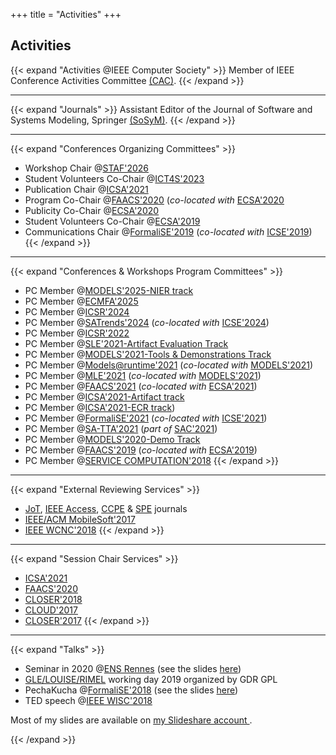 +++
title = "Activities"
+++

## Activities

{{< expand "Activities @IEEE Computer Society" >}}
Member of IEEE Conference Activities Committee [(CAC)](https://www.computer.org/volunteering/boards-and-committees/technical-activities).
{{< /expand >}}

---

{{< expand "Journals" >}}
Assistant Editor of the Journal of Software and Systems Modeling, Springer [(SoSyM)](https://sosym.org/).
{{< /expand >}}

---
    							
{{< expand "Conferences Organizing Committees" >}}
- Workshop Chair @[STAF'2026](https://conf.researchr.org/home/staf-2026)
- Student Volunteers Co-Chair @[ICT4S'2023](https://conf.researchr.org/home/ict4s-2023)
- Publication Chair @[ICSA'2021](https://icsa-conferences.org/2021/organization/)
- Program Co-Chair @[FAACS'2020](https://faacs-workshop.github.io/2020/) (*co-located with* [ECSA'2020](https://ecsa2020.disim.univaq.it)
- Publicity Co-Chair @[ECSA'2020](https://ecsa2020.disim.univaq.it)
- Student Volunteers Co-Chair @[ECSA'2019](https://ecsa2019.univ-lille.fr/home)
- Communications Chair @[FormaliSE'2019](https://2019.icse-conferences.org/track/Formalise-2019-papers) (*co-located with* [ICSE'2019](https://conf.researchr.org/home/icse-2019))
{{< /expand >}}

---

{{< expand "Conferences & Workshops Program Committees" >}}
- PC Member @[MODELS'2025-NIER track](https://conf.researchr.org/track/models-2025/models-2025-nier)
- PC Member @[ECMFA'2025](https://conf.researchr.org/home/staf-2025/ecmfa-2025)
- PC Member @[ICSR'2024](https://cyprusconferences.org/icsr2024/)
- PC Member @[SATrends'2024](https://conf.researchr.org/home/icse-2024/satrends-2024) (*co-located with* [ICSE'2024](https://conf.researchr.org/home/icse-2024))
- PC Member @[ICSR'2022](https://icsr2022.wp.imt.fr/)
- PC Member @[SLE'2021-Artifact Evaluation Track](https://conf.researchr.org/committee/sle-2021/sle-2021-papers-artifact-evaluation-committee)
- PC Member @[MODELS'2021-Tools & Demonstrations Track](https://conf.researchr.org/track/models-2021/models-2021-tools-and-demonstrations)
- PC Member @[Models@runtime'2021](https://mrt21.bitbucket.io/) (*co-located with* [MODELS'2021](https://conf.researchr.org/home/models-2021))
- PC Member @[MLE'2021](https://mleworkshop.github.io/) (*co-located with* [MODELS'2021](https://conf.researchr.org/home/models-2021))
- PC Member @[FAACS'2021](https://faacs-workshop.github.io/2021/) (*co-located with* [ECSA'2021](https://conf.researchr.org/home/ecsa-2021))
- PC Member @[ICSA'2021-Artifact track](https://icsa-conferences.org/2021/call-for-papers/artifact-evaluation-track/)
- PC Member @[ICSA'2021-ECR track](https://icsa-conferences.org/2021/call-for-papers/early-career-forum/))
- PC Member @[FormaliSE'2021](https://www.formalise.org/) (*co-located with* [ICSE'2021](https://conf.researchr.org/home/icse-2021))
- PC Member @[SA-TTA'2021](https://dinamico2.unibg.it/sa-tta/2021/) (*part of* [SAC'2021](https://www.sigapp.org/sac/sac2021/))
- PC Member @[MODELS'2020-Demo Track](https://conf.researchr.org/track/models-2020/models-2020-tools---demonstrations)
- PC Member @[FAACS'2019](http://faacs.di.unimi.it/) (*co-located with* [ECSA'2019](https://ecsa2019.univ-lille.fr/home))
- PC Member @[SERVICE COMPUTATION'2018](https://www.iaria.org/conferences2018/SERVICECOMPUTATION18.html)
{{< /expand >}}

---

{{< expand "External Reviewing Services" >}}

- [JoT](http://www.jot.fm), [IEEE Access](https://ieeeaccess.ieee.org), [CCPE](https://www.wiley.com/en-us/Concurrency+and+Computation%3A+Practice+and+Experience-p-9780JNRL00556) & [SPE](https://onlinelibrary.wiley.com/journal/1097024x) journals
- [IEEE/ACM MobileSoft'2017](https://mobilesoftconf.org/2017/")
- [IEEE WCNC'2018](http://wcnc2018.ieee-wcnc.org/)
{{< /expand >}}

---

{{< expand "Session Chair Services" >}}
- [ICSA'2021](https://icsa-conferences.org/2021/)
- [FAACS'2020](https://faacs-workshop.github.io/2020/)
- [CLOSER'2018](http://closer.scitevents.org/?y=2018)
- [CLOUD'2017](http://www.guide2research.com/conference/cloud-2017)
- [CLOSER'2017](http://closer.scitevents.org/?y=2017)
{{< /expand >}}

---

{{< expand "Talks" >}}
- Seminar in 2020 @[ENS Rennes](http://www.ens-rennes.fr/actualites/seminaire-2-mercredi-30-09-2020-par-stephanie-challita-automated-reverse-engineering-of-a-cloud-api-294396.kjsp?RH=1412169140861) (see the slides [here](http://www.ens-rennes.fr/medias/fichier/seminaire-30-09-2020-stephanie-challita_1601553362988-pdf))
- [GLE/LOUISE/RIMEL](http://www.lgi2p.mines-ales.fr/~urtado/Groupe_RIMEL/Journee_RIMEL_2019/RIMEL2019_Programme.html) working day 2019 organized by GDR GPL
- PechaKucha @[FormaliSE'2018](https://www.icse2018.org/track/Formalise-2018-papers) (see the slides [here](https://www.slideshare.net/StephanieCHALLITA/pechakucha-formalise2018))
- TED speech @[IEEE WISC'2018](http://conferences.computer.org/services/2018/wisc/)
								
Most of my slides are available on [my Slideshare account <i class="fab fa-slideshare"></i>](https://www.slideshare.net/StephanieCHALLITA).</p>
{{< /expand >}}